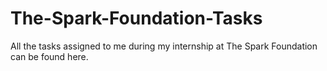 # The-Spark-Foundation-Tasks
All the tasks assigned to me during my internship at The Spark Foundation can be found here.
